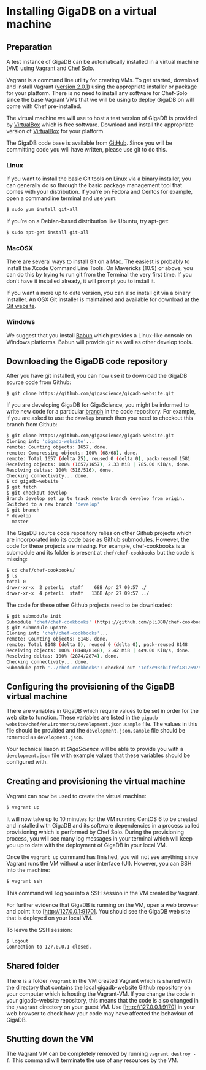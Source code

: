 # Installing GigaDB on a virtual machine

## Preparation

A test instance of GigaDB can be automatically installed in a virtual
machine (VM) using [Vagrant](https://www.vagrantup.com) and [Chef Solo](https://docs.chef.io/chef_solo.html).

Vagrant is a command line utility for creating VMs. To get started,
download and install Vagrant 
([version 2.0.1](https://releases.hashicorp.com/vagrant/2.0.1/)) 
using the appropriate installer or package for your platform.
There is no need to install any software for Chef-Solo since the base
Vagrant VMs that we will be using to deploy GigaDB on will come with
Chef pre-installed.

The virtual machine we will use to host a test version of GigaDB is
provided by [VirtualBox](https://www.virtualbox.org) which is free
software. Download and install the appropriate version of [VirtualBox](https://www.virtualbox.org/wiki/Downloads)
for your platform.

The GigaDB code base is available from [GitHub](https://github.com/gigascience/gigadb-website).
Since you will be committing code you will have written, please use
git to do this.

### Linux

If you want to install the basic Git tools on Linux via a binary
installer, you can generally do so through the basic package
management tool that comes with your distribution. If you’re on
Fedora and Centos for example, open a commandline terminal and use yum:

```bash
$ sudo yum install git-all
```

If you’re on a Debian-based distribution like Ubuntu, try apt-get:

```bash
$ sudo apt-get install git-all
```

### MacOSX

There are several ways to install Git on a Mac. The easiest is
probably to install the Xcode Command Line Tools. On Mavericks (10.9)
or above, you can do this by trying to run git from the Terminal the
very first time. If you don’t have it installed already, it will
prompt you to install it.

If you want a more up to date version, you can also install git via a
binary installer. An OSX Git installer is maintained and available
for download at the [Git website](http://git-scm.com/download/mac).

### Windows

We suggest that you install [Babun](http://babun.github.io) which
provides a Linux-like console on Windows platforms. Babun will provide
`git` as well as other develop tools.

## Downloading the GigaDB code repository

After you have git installed, you can now use it to download the
GigaDB source code from Github:

`$ git clone https://github.com/gigascience/gigadb-website.git`

If you are developing GigaDB for GigaScience, you might be informed
to write new code for a particular [branch](https://git-scm.com/book/en/v1/Git-Branching-What-a-Branch-Is)
in the code repository. For example, if you are asked to use the
`develop` branch then you need to checkout this branch from Github:

```bash
$ git clone https://github.com/gigascience/gigadb-website.git
Cloning into 'gigadb-website'...
remote: Counting objects: 1657, done.
remote: Compressing objects: 100% (68/68), done.
remote: Total 1657 (delta 25), reused 0 (delta 0), pack-reused 1581
Receiving objects: 100% (1657/1657), 2.33 MiB | 785.00 KiB/s, done.
Resolving deltas: 100% (516/516), done.
Checking connectivity... done.
$ cd gigadb-website
$ git fetch
$ git checkout develop
Branch develop set up to track remote branch develop from origin.
Switched to a new branch 'develop'
$ git branch
* develop
  master
```

The GigaDB source code repository relies on other Github projects
which are incorporated into its code base as Github submodules.
However, the code for these projects are missing. For example,
chef-cookbooks is a submodule and its folder is present at
`chef/chef-cookbooks` but the code is missing:

```bash
$ cd chef/chef-cookbooks/
$ ls
total 0
drwxr-xr-x  2 peterli  staff    68B Apr 27 09:57 ./
drwxr-xr-x  4 peterli  staff   136B Apr 27 09:57 ../
```

The code for these other Github projects need to be downloaded:

```bash
$ git submodule init
Submodule 'chef/chef-cookbooks' (https://github.com/pli888/chef-cookbooks.git) registered for path '../chef-cookbooks'
$ git submodule update
Cloning into 'chef/chef-cookbooks'...
remote: Counting objects: 8148, done.
remote: Total 8148 (delta 0), reused 0 (delta 0), pack-reused 8148
Receiving objects: 100% (8148/8148), 2.42 MiB | 449.00 KiB/s, done.
Resolving deltas: 100% (2874/2874), done.
Checking connectivity... done.
Submodule path '../chef-cookbooks': checked out '1cf3e93cb1f7ef481269751a55df4bf7af458462'
```

## Configuring the provisioning of the GigaDB virtual machine

There are variables in GigaDB which require values to be set in order
for the web site to function. These variables are listed in the
`gigadb-website/chef/environments/development.json.sample` file. The
values in this file should be provided and the `development.json.sample`
file should be renamed as `development.json`.

Your technical liason at *GigaScience* will be able to provide you with 
a `development.json` file with example values that these variables 
should be configured with.

## Creating and provisioning the virtual machine

Vagrant can now be used to create the virtual machine:

```bash
$ vagrant up
```

It will now take up to 10 minutes for the VM running CentOS 6 to be 
created and installed with GigaDB and its software dependencies in a 
process called provisioning which is performed by Chef Solo. During the
provisioning process, you will see many log messages in your terminal
which will keep you up to date with the deployment of GigaDB in your
local VM.

Once the `vagrant up` command has finished, you will not see anything
since Vagrant runs the VM without a user interface (UI). However, you
can SSH into the machine:

```bash
$ vagrant ssh
```

This command will log you into a SSH session in the VM created by
Vagrant.

For further evidence that GigaDB is running on the VM, open a web
browser and point it to [http://127.0.0.1:9170]. You should see the
GigaDB web site that is deployed on your local VM.

[http://127.0.0.1:9170]: http://127.0.0.1:9170

To leave the SSH session:

```bash
$ logout
Connection to 127.0.0.1 closed.
```

## Shared folder

There is a folder `/vagrant` in the VM created Vagrant which is
shared with the directory that contains the local gigadb-website Github
repository on your computer which is hosting the Vagrant-VM. If you
change the code in your gigadb-website repository, this means that
the code is also changed in the `/vagrant` directory on your guest VM.
Use [http://127.0.0.1:9170] in your web browser to check how your code
may have affected the behaviour of GigaDB.

## Shutting down the VM

The Vagrant VM can be completely removed by running `vagrant destroy -f`.
This command will terminate the use of any resources by the VM.


